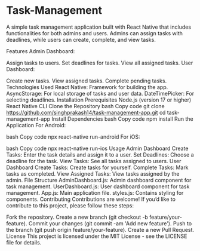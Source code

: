 # Task-Management

A simple task management application built with React Native that includes functionalities for both admins and users. Admins can assign tasks with deadlines, while users can create, complete, and view tasks.

Features
Admin Dashboard:

Assign tasks to users.
Set deadlines for tasks.
View all assigned tasks.
User Dashboard:

Create new tasks.
View assigned tasks.
Complete pending tasks.
Technologies Used
React Native: Framework for building the app.
AsyncStorage: For local storage of tasks and user data.
DateTimePicker: For selecting deadlines.
Installation
Prerequisites
Node.js (version 17 or higher)
React Native CLI
Clone the Repository
bash
Copy code
git clone https://github.com/singhprakash14/task-management-app.git
cd task-management-app
Install Dependencies
bash
Copy code
npm install
Run the Application
For Android:

bash
Copy code
npx react-native run-android
For iOS:

bash
Copy code
npx react-native run-ios
Usage
Admin Dashboard
Create Tasks: Enter the task details and assign it to a user.
Set Deadlines: Choose a deadline for the task.
View Tasks: See all tasks assigned to users.
User Dashboard
Create Tasks: Create tasks for yourself.
Complete Tasks: Mark tasks as completed.
View Assigned Tasks: View tasks assigned by the admin.
File Structure
AdminDashboard.js: Admin dashboard component for task management.
UserDashboard.js: User dashboard component for task management.
App.js: Main application file.
styles.js: Contains styling for components.
Contributing
Contributions are welcome! If you’d like to contribute to this project, please follow these steps:

Fork the repository.
Create a new branch (git checkout -b feature/your-feature).
Commit your changes (git commit -am 'Add new feature').
Push to the branch (git push origin feature/your-feature).
Create a new Pull Request.
License
This project is licensed under the MIT License - see the LICENSE file for details.

